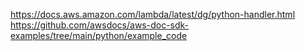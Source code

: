 https://docs.aws.amazon.com/lambda/latest/dg/python-handler.html
https://github.com/awsdocs/aws-doc-sdk-examples/tree/main/python/example_code
